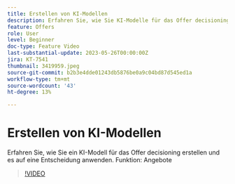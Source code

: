 ```yaml
---
title: Erstellen von KI-Modellen
description: Erfahren Sie, wie Sie KI-Modelle für das Offer decisioning erstellen und sie auf eine Entscheidung anwenden.
feature: Offers
role: User
level: Beginner
doc-type: Feature Video
last-substantial-update: 2023-05-26T00:00:00Z
jira: KT-7541
thumbnail: 3419959.jpeg
source-git-commit: b2b3e4dde01243db5876be0a9c04bd87d545ed1a
workflow-type: tm+mt
source-wordcount: '43'
ht-degree: 13%

---
```



# Erstellen von KI-Modellen

Erfahren Sie, wie Sie ein KI-Modell für das Offer decisioning erstellen und es auf eine Entscheidung anwenden.
Funktion: Angebote

>[!VIDEO](https://video.tv.adobe.com/v/3419959/?learn=on)

